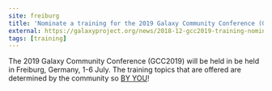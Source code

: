```yaml
---
site: freiburg
title: 'Nominate a training for the 2019 Galaxy Community Conference (GCC2019)'
external: https://galaxyproject.org/news/2018-12-gcc2019-training-nomination/
tags: [training]
---
```


The 2019 Galaxy Community Conference (GCC2019) will be held in be held in Freiburg, Germany, 1-6 July. The training topics that are offered are determined by the community so [BY YOU](https://docs.google.com/forms/d/1fBPjEmw7Td52rhBnC0SvflnQCD7Ue5IMJ9RkM0SjnYg/)!